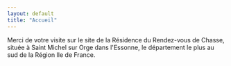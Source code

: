 ```yaml
---
layout: default
title: "Accueil"
---
```


Merci de votre visite sur le site de la Résidence du Rendez-vous de Chasse, située à Saint Michel sur Orge dans l'Essonne, le département le plus au sud de la Région Ile de France.
